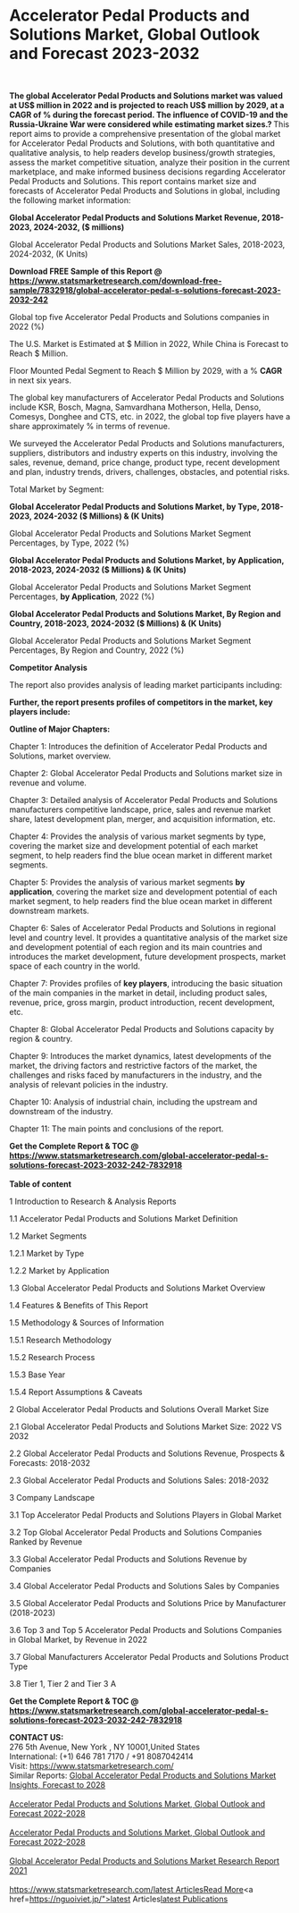 <h1>Accelerator Pedal Products and Solutions Market, Global Outlook and Forecast 2023-2032</h1><br/><p><strong>The global Accelerator Pedal Products and Solutions market was valued at US$ million in 2022 and is projected to reach US$ million by 2029, at a <strong>CAGR</strong> of % during the forecast period. The influence of COVID-19 and the Russia-Ukraine War were considered while estimating market sizes.? </strong>This report aims to provide a comprehensive presentation of the global market for Accelerator Pedal Products and Solutions, with both quantitative and qualitative analysis, to help readers develop business/growth strategies, assess the market competitive situation, analyze their position in the current marketplace, and make informed business decisions regarding Accelerator Pedal Products and Solutions. This report contains market size and forecasts of Accelerator Pedal Products and Solutions in global, including the following market information:</p><p><strong>Global Accelerator Pedal Products and Solutions Market Revenue, 2018-2023, 2024-2032, ($ millions)</strong></p><p>Global Accelerator Pedal Products and Solutions Market Sales, 2018-2023, 2024-2032, (K Units)</p><p><strong>Download FREE Sample of this Report @ <a href="https://www.statsmarketresearch.com/download-free-sample/7832918/global-accelerator-pedal-s-solutions-forecast-2023-2032-242">https://www.statsmarketresearch.com/download-free-sample/7832918/global-accelerator-pedal-s-solutions-forecast-2023-2032-242</a></strong></p><p>Global top five Accelerator Pedal Products and Solutions companies in 2022 (%)</p><p>The U.S. Market is Estimated at $ Million in 2022, While China is Forecast to Reach $ Million.</p><p>Floor Mounted Pedal Segment to Reach $ Million by 2029, with a % <strong>CAGR</strong> in next six years.</p><p>The global key manufacturers of Accelerator Pedal Products and Solutions include KSR, Bosch, Magna, Samvardhana Motherson, Hella, Denso, Comesys, Donghee and CTS, etc. in 2022, the global top five players have a share approximately % in terms of revenue.</p><p>We surveyed the Accelerator Pedal Products and Solutions manufacturers, suppliers, distributors and industry experts on this industry, involving the sales, revenue, demand, price change, product type, recent development and plan, industry trends, drivers, challenges, obstacles, and potential risks.</p><p>Total Market by Segment:</p><p><strong>Global Accelerator Pedal Products and Solutions Market, by Type, 2018-2023, 2024-2032 ($ Millions) & (K Units)</strong></p><p>Global Accelerator Pedal Products and Solutions Market Segment Percentages, by Type, 2022 (%)</p><p><strong>Global Accelerator Pedal Products and Solutions Market, <strong>by Application</strong>, 2018-2023, 2024-2032 ($ Millions) & (K Units)</strong></p><p>Global Accelerator Pedal Products and Solutions Market Segment Percentages, <strong>by Application</strong>, 2022 (%)</p><p><strong>Global Accelerator Pedal Products and Solutions Market, By Region and Country, 2018-2023, 2024-2032 ($ Millions) & (K Units)</strong></p><p>Global Accelerator Pedal Products and Solutions Market Segment Percentages, By Region and Country, 2022 (%)</p><p><strong>Competitor Analysis</strong></p><p>The report also provides analysis of leading market participants including:</p><p><strong>Further, the report presents profiles of competitors in the market, <strong>key players</strong> include:</strong></p><p><strong>Outline of Major Chapters:</strong></p><p>Chapter 1: Introduces the definition of Accelerator Pedal Products and Solutions, market overview.</p><p>Chapter 2: Global Accelerator Pedal Products and Solutions market size in revenue and volume.</p><p>Chapter 3: Detailed analysis of Accelerator Pedal Products and Solutions manufacturers competitive landscape, price, sales and revenue market share, latest development plan, merger, and acquisition information, etc.</p><p>Chapter 4: Provides the analysis of various market segments by type, covering the market size and development potential of each market segment, to help readers find the blue ocean market in different market segments.</p><p>Chapter 5: Provides the analysis of various market segments <strong>by application</strong>, covering the market size and development potential of each market segment, to help readers find the blue ocean market in different downstream markets.</p><p>Chapter 6: Sales of Accelerator Pedal Products and Solutions in regional level and country level. It provides a quantitative analysis of the market size and development potential of each region and its main countries and introduces the market development, future development prospects, market space of each country in the world.</p><p>Chapter 7: Provides profiles of <strong>key players</strong>, introducing the basic situation of the main companies in the market in detail, including product sales, revenue, price, gross margin, product introduction, recent development, etc.</p><p>Chapter 8: Global Accelerator Pedal Products and Solutions capacity by region & country.</p><p>Chapter 9: Introduces the market dynamics, latest developments of the market, the driving factors and restrictive factors of the market, the challenges and risks faced by manufacturers in the industry, and the analysis of relevant policies in the industry.</p><p>Chapter 10: Analysis of industrial chain, including the upstream and downstream of the industry.</p><p>Chapter 11: The main points and conclusions of the report.</p><div><b>Get the Complete Report & TOC @ <a href="https://www.statsmarketresearch.com/global-accelerator-pedal-s-solutions-forecast-2023-2032-242-7832918">https://www.statsmarketresearch.com/global-accelerator-pedal-s-solutions-forecast-2023-2032-242-7832918</a></b></div><br><b>Table of content</b><p>1 Introduction to Research & Analysis Reports<br />
 
  1.1 Accelerator Pedal Products and Solutions Market Definition<br />
 
  1.2 Market Segments<br />
 
  1.2.1 Market by Type<br />
 
  1.2.2 Market by Application<br />
 
  1.3 Global Accelerator Pedal Products and Solutions Market Overview<br />
 
  1.4 Features & Benefits of This Report<br />
 
  1.5 Methodology & Sources of Information<br />
 
  1.5.1 Research Methodology<br />
 
  1.5.2 Research Process<br />
 
  1.5.3 Base Year<br />
 
  1.5.4 Report Assumptions & Caveats<br />
 
 2 Global Accelerator Pedal Products and Solutions Overall Market Size<br />
 
  2.1 Global Accelerator Pedal Products and Solutions Market Size: 2022 VS 2032<br />
 
  2.2 Global Accelerator Pedal Products and Solutions Revenue, Prospects & Forecasts: 2018-2032<br />
 
  2.3 Global Accelerator Pedal Products and Solutions Sales: 2018-2032<br />
 
 3 Company Landscape<br />
 
  3.1 Top Accelerator Pedal Products and Solutions Players in Global Market<br />
 
  3.2 Top Global Accelerator Pedal Products and Solutions Companies Ranked by Revenue<br />
 
  3.3 Global Accelerator Pedal Products and Solutions Revenue by Companies<br />
 
  3.4 Global Accelerator Pedal Products and Solutions Sales by Companies<br />
 
  3.5 Global Accelerator Pedal Products and Solutions Price by Manufacturer (2018-2023)<br />
 
  3.6 Top 3 and Top 5 Accelerator Pedal Products and Solutions Companies in Global Market, by Revenue in 2022<br />
 
  3.7 Global Manufacturers Accelerator Pedal Products and Solutions Product Type<br />
 
  3.8 Tier 1, Tier 2 and Tier 3 A<br><div><b>Get the Complete Report & TOC @ <a href="https://www.statsmarketresearch.com/global-accelerator-pedal-s-solutions-forecast-2023-2032-242-7832918">https://www.statsmarketresearch.com/global-accelerator-pedal-s-solutions-forecast-2023-2032-242-7832918</a></b></div></p> <b>CONTACT US:</b><br>276 5th Avenue, New York , NY 10001,United States<br>International: (+1) 646 781 7170 / +91 8087042414<br>Visit: <a href="https://www.statsmarketresearch.com/">https://www.statsmarketresearch.com/</a><br>Similar Reports: <a href="https://www.statsmarketresearch.com/global-accelerator-pedal-s-solutions-forecast-2023-2032-242-7832918">Global Accelerator Pedal Products and Solutions Market Insights, Forecast to 2028</a><br/><br/><a href="https://www.statsmarketresearch.com/global-accelerator-pedal-s-solutions-forecast-2023-2032-242-7832918">Accelerator Pedal Products and Solutions Market, Global Outlook and Forecast 2022-2028</a><br/><br/><a href="https://www.statsmarketresearch.com/global-accelerator-pedal-s-solutions-forecast-2023-2032-242-7832918">Accelerator Pedal Products and Solutions Market, Global Outlook and Forecast 2022-2028</a><br/><br/><a href="https://www.statsmarketresearch.com/global-accelerator-pedal-s-solutions-forecast-2023-2032-242-7832918">Global Accelerator Pedal Products and Solutions Market Research Report 2021</a><br/><br/><a href="https://gyeongbokgung.com">https://www.statsmarketresearch.com/</a><a href="https://hallyeomaritime.com">latest Articles</a><a href="https://jingwansa.com">Read More</a><a href=https://nguoiviet.jp/">latest Articles</a><a href="https://www.intelmarketresearch.com/">latest Publications</a>